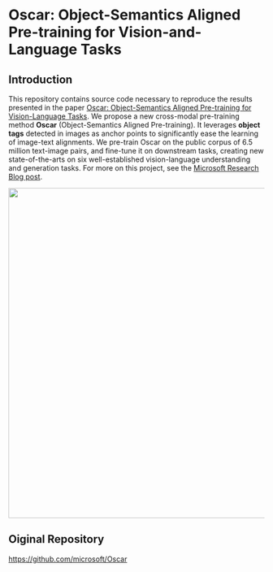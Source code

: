 # Oscar: Object-Semantics Aligned Pre-training for Vision-and-Language Tasks    

## Introduction
This repository contains source code necessary to reproduce the results presented in the paper [Oscar: Object-Semantics Aligned Pre-training for Vision-Language Tasks](https://arxiv.org/abs/2004.06165).
We propose a new cross-modal pre-training method **Oscar** (Object-Semantics Aligned Pre-training). It leverages **object tags** detected in images as anchor points to significantly ease the learning of image-text alignments. We pre-train Oscar on the public corpus of 6.5 million text-image pairs, and fine-tune it on downstream tasks, creating new state-of-the-arts on six well-established vision-language understanding and generation tasks. For more on this project, see the [Microsoft Research Blog post](https://www.microsoft.com/en-us/research/blog/objects-are-the-secret-key-to-revealing-the-world-between-vision-and-language/).


<img src="docs/oscar.PNG" width="650"> 


## Oiginal Repository
https://github.com/microsoft/Oscar

